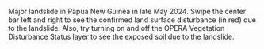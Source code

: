 Major landslide in Papua New Guinea in late May 2024. Swipe the center bar left and right to see the confirmed land surface disturbance (in red) due to the landslide. Also, try turning on and off the OPERA Vegetation Disturbance Status layer to see the exposed soil due to the landslide.
